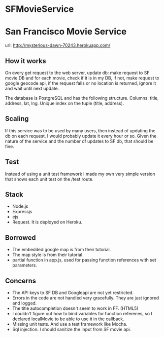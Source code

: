 # SFMovieService

# San Francisco Movie Service 
url: http://mysterious-dawn-70243.herokuapp.com/

## How it works
On every get request to the web server, update db:
make request to SF movie DB and for each movie,
check if it is in my DB,
if not, make request to google geocode api,
if the request fails or no location is returned,
ignore it and wait until next update.

The database is PostgreSQL and has the following structure.
Columns: title, address, lat, lng.
Unique index on the tuple (title, address).

## Scaling
If this service was to be used by many users,
then instead of updating the db on each request,
I would probably update it every hour or so.
Given the nature of the service and the number
of updates to SF db, that should be fine.

## Test
Instead of using a unit test framework
I made my own very simple version that shows each
unit test on the /test route.

## Stack
* Node.js
* Expressjs
* ejs
* Request.
It is deployed on Heroku.

## Borrowed
* The embedded google map is from their tutorial.
* The map style is from their tutorial.
* partial function in app.js, used for passing function references with set parameters.

## Concerns
* The API keys to SF DB and Googleapi are not yet restricted.
* Errors in the code are not handled very gracefully. They are just ignored and logged.
* The title autocompletion doesn't seem to work in FF. (HTML5)
* I couldn't figure out how to bind variables for function referenes, so I declared localMovie to be able to use it in the callback.
* Missing unit tests. And use a test framework like Mocha.
* Sql injection. I should sanitize the input from SF movie api.